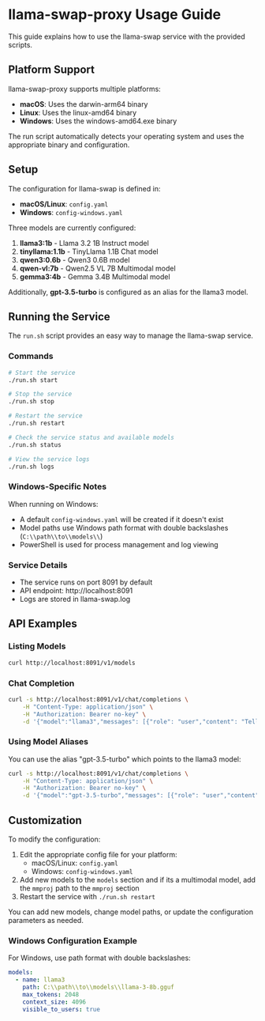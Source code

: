 # llama-swap-proxy Usage Guide

This guide explains how to use the llama-swap service with the provided scripts.

## Platform Support

llama-swap-proxy supports multiple platforms:

- **macOS**: Uses the darwin-arm64 binary
- **Linux**: Uses the linux-amd64 binary
- **Windows**: Uses the windows-amd64.exe binary

The run script automatically detects your operating system and uses the appropriate binary and configuration.

## Setup

The configuration for llama-swap is defined in:
- **macOS/Linux**: `config.yaml`
- **Windows**: `config-windows.yaml`

Three models are currently configured:

1. **llama3:1b** - Llama 3.2 1B Instruct model
2. **tinyllama:1.1b** - TinyLlama 1.1B Chat model
3. **qwen3:0.6b** - Qwen3 0.6B model
4. **qwen-vl:7b** - Qwen2.5 VL 7B Multimodal model
5. **gemma3:4b** - Gemma 3.4B Multimodal model

Additionally, **gpt-3.5-turbo** is configured as an alias for the llama3 model.

## Running the Service

The `run.sh` script provides an easy way to manage the llama-swap service.

### Commands

```bash
# Start the service
./run.sh start

# Stop the service
./run.sh stop

# Restart the service
./run.sh restart

# Check the service status and available models
./run.sh status

# View the service logs
./run.sh logs
```

### Windows-Specific Notes

When running on Windows:
- A default `config-windows.yaml` will be created if it doesn't exist
- Model paths use Windows path format with double backslashes (`C:\\path\\to\\models\\`)
- PowerShell is used for process management and log viewing

### Service Details

- The service runs on port 8091 by default
- API endpoint: http://localhost:8091
- Logs are stored in llama-swap.log


## API Examples

### Listing Models

```bash
curl http://localhost:8091/v1/models
```

### Chat Completion

```bash
curl -s http://localhost:8091/v1/chat/completions \
    -H "Content-Type: application/json" \
    -H "Authorization: Bearer no-key" \
    -d '{"model":"llama3","messages": [{"role": "user","content": "Tell me a joke"}]}'
```

### Using Model Aliases

You can use the alias "gpt-3.5-turbo" which points to the llama3 model:

```bash
curl -s http://localhost:8091/v1/chat/completions \
    -H "Content-Type: application/json" \
    -H "Authorization: Bearer no-key" \
    -d '{"model":"gpt-3.5-turbo","messages": [{"role": "user","content": "Hello, how are you?"}]}'
```

## Customization

To modify the configuration:

1. Edit the appropriate config file for your platform:
   - macOS/Linux: `config.yaml`
   - Windows: `config-windows.yaml`
2. Add new models to the `models` section and if its a multimodal model, add the `mmproj` path to the `mmproj` section
3. Restart the service with `./run.sh restart`

You can add new models, change model paths, or update the configuration parameters as needed. 

### Windows Configuration Example

For Windows, use path format with double backslashes:

```yaml
models:
  - name: llama3
    path: C:\\path\\to\\models\\llama-3-8b.gguf
    max_tokens: 2048
    context_size: 4096
    visible_to_users: true
``` 